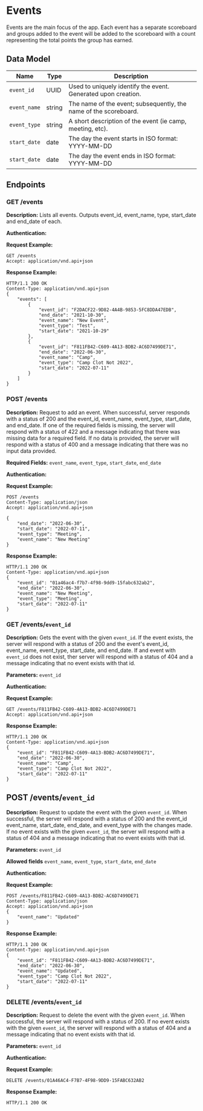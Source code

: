 # Events

Events are the main focus of the app. Each event has a separate scoreboard and groups added to the event will be added to the scoreboard with a count representing the total points the group has earned.

## Data Model

Name | Type  | Description 
---- | ---- | -----------
`event_id` | UUID | Used to uniquely identify the event. Generated upon creation.
`event_name` | string | The name of the event; subsequently, the name of the scoreboard.
`event_type` | string | A short description of the event (ie camp, meeting, etc).
`start_date` | date | The day the event starts in ISO format: YYYY-MM-DD
`start_date` | date | The day the event ends in ISO format: YYYY-MM-DD

## Endpoints

### GET /events

**Description:** Lists all events. Outputs event_id, event_name, type, start_date and end_date of each.

**Authentication:**

**Request Example:**
```
GET /events
Accept: application/vnd.api+json
```

**Response Example:**
```
HTTP/1.1 200 OK
Content-Type: application/vnd.api+json
{
    "events": [
        {
            "event_id": "F2DACF22-9D82-4A4B-9853-5FC8DDA47EDB",
            "end_date": "2021-10-30",
            "event_name": "New Event",
            "event_type": "Test",
            "start_date": "2021-10-29"
        },
        {
            "event_id": "F811FB42-C609-4A13-BDB2-AC6D7499DE71",
            "end_date": "2022-06-30",
            "event_name": "Camp",
            "event_type": "Camp Clot Not 2022",
            "start_date": "2022-07-11"
        }
    ]
}
```

### POST /events

**Description:** Request to add an event. When successful, server responds with a status of 200 and the event_id, event_name, event_type, start_date, and end_date. If one of the required fields is missing, the server will respond with a status of 422 and a message indicating that there was missing data for a required field. If no data is provided, the server will respond with a status of 400 and a message indicating that there was no input data provided. 

**Required Fields:** `event_name`, `event_type`, `start_date`, `end_date`

**Authentication:**

**Request Example:**
```
POST /events
Content-Type: application/json
Accept: application/vnd.api+json

{
    "end_date": "2022-06-30",
    "start_date": "2022-07-11",
    "event_type": "Meeting",
    "event_name": "New Meeting"
}
```

**Response Example:**
```
HTTP/1.1 200 OK
Content-Type: application/vnd.api+json
{
    "event_id": "01a46ac4-f7b7-4f98-9dd9-15fabc632ab2",
    "end_date": "2022-06-30",
    "event_name": "New Meeting",
    "event_type": "Meeting",
    "start_date": "2022-07-11"
}
```

### GET /events/`event_id`

**Description:** Gets the event with the given `event_id`. If the event exists, the server will respond with a status of 200 and the event's event_id, event_name, event_type, start_date, and end_date. If and event with `event_id` does not exist, ther server will respond with a status of 404 and a message indicating that no event exists with that id.

**Parameters:** `event_id`

**Authentication:**

**Request Example:**
```
GET /events/F811FB42-C609-4A13-BDB2-AC6D7499DE71
Accept: application/vnd.api+json
```

**Response Example:**
```
HTTP/1.1 200 OK
Content-Type: application/vnd.api+json
{
    "event_id": "F811FB42-C609-4A13-BDB2-AC6D7499DE71",
    "end_date": "2022-06-30",
    "event_name": "Camp",
    "event_type": "Camp Clot Not 2022",
    "start_date": "2022-07-11"
}
```

## POST /events/`event_id`

**Description:** Request to update the event with the given `event_id`. When successful, the server will respond with a status of 200 and the event_id event_name, start_date, end_date, and event_type with the changes made. If no event exists with the given `event_id`, the server will respond with a status of 404 and a message indicating that no event exists with that id. 

**Parameters:** `event_id`

**Allowed fields** `event_name`, `event_type`, `start_date`, `end_date`

**Authentication:**

**Request Example:**
```
POST /events/F811FB42-C609-4A13-BDB2-AC6D7499DE71
Content-Type: application/json
Accept: application/vnd.api+json
{
    "event_name": "Updated"
}
```

**Response Example:**
```
HTTP/1.1 200 OK
Content-Type: application/vnd.api+json
{
    "event_id": "F811FB42-C609-4A13-BDB2-AC6D7499DE71",
    "end_date": "2022-06-30",
    "event_name": "Updated",
    "event_type": "Camp Clot Not 2022",
    "start_date": "2022-07-11"
}
```

### DELETE /events/`event_id`

**Description:** Request to delete the event with the given `event_id`. When successful, the server will respond with a status of 200. If no event exists with the given `event_id`, the server will respond with a status of 404 and a message indicating that no event exists with that id. 

**Parameters:** `event_id`

**Authentication:**

**Request Example:**
```
DELETE /events/01A46AC4-F7B7-4F98-9DD9-15FABC632AB2
```

**Response Example:**
```
HTTP/1.1 200 OK
```
